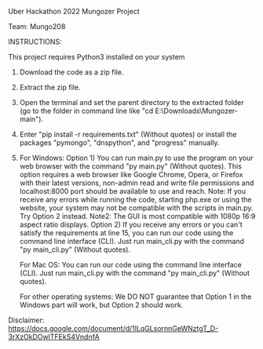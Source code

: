 Uber Hackathon 2022 Mungozer Project

Team: Mungo208

INSTRUCTIONS:

This project requires Python3 installed on your system

1. Download the code as a zip file.
2. Extract the zip file.
3. Open the terminal and set the parent directory to the extracted folder (go to the folder in command line like "cd E:\Downloads\Mungozer-main").
4. Enter "pip install -r requirements.txt" (Without quotes) or install the packages "pymongo", "dnspython", and "progress" manually.
5. For Windows:
    Option 1) You can run main.py to use the program on your web browser with the command "py main.py" (Without quotes). 
              This option requires a web browser like Google Chrome, Opera, or Firefox with their latest versions, non-admin read and write file permissions and localhost:8000 port should be available to use and reach. 
              Note: If you receive any errors while running the code, starting php.exe or using the website, your system may not be compatible with the scripts in main.py. Try Option 2 instead.
              Note2: The GUI is most compatible with 1080p 16:9 aspect ratio displays.
    Option 2) If you receive any errors or you can't satisfy the requirements at line 15, you can run our code using the command line interface (CLI). Just run main_cli.py with the command "py main_cli.py" (Without quotes). 

   For Mac OS:
    You can run our code using the command line interface (CLI). Just run main_cli.py with the command "py main_cli.py" (Without quotes). 

   For other operating systems:
    We DO NOT guarantee that Option 1 in the Windows part will work, but Option 2 should work. 

Disclaimer: https://docs.google.com/document/d/1lLqGLsornnGeWNztgT_D-3rXzOkDOwlTFEkS4VndnfA